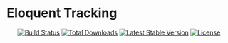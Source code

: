 # Eloquent Tracking

<p align="center">
<a href="https://travis-ci.org/gtkvn/eloquent-tracking"><img src="https://travis-ci.org/gtkvn/eloquent-tracking.svg" alt="Build Status"></a>
<a href="https://packagist.org/packages/gtk/eloquent-tracking"><img src="https://poser.pugx.org/gtk/eloquent-tracking/d/total.svg" alt="Total Downloads"></a>
<a href="https://packagist.org/packages/gtk/eloquent-tracking"><img src="https://poser.pugx.org/gtk/eloquent-tracking/v/stable.svg" alt="Latest Stable Version"></a>
<a href="https://packagist.org/packages/gtk/eloquent-tracking"><img src="https://poser.pugx.org/gtk/eloquent-tracking/license.svg" alt="License"></a>
</p>
